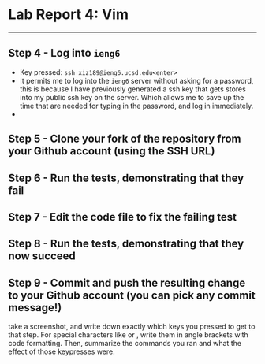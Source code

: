 # **Lab Report 4: Vim**
---
## **Step 4 - Log into `ieng6`**
- Key pressed: `ssh xiz189@ieng6.ucsd.edu<enter>`
- It permits me to log into the `ieng6` server without asking for a password, this is because I have previously generated a ssh key that gets stores into my public ssh key on the server. Which allows me to save up the time that are needed for typing in the password, and log in immediately.
- 

## **Step 5 - Clone your fork of the repository from your Github account (using the SSH URL)**


## **Step 6 - Run the tests, demonstrating that they fail**


## **Step 7 - Edit the code file to fix the failing test**


## **Step 8 - Run the tests, demonstrating that they now succeed**


## **Step 9 - Commit and push the resulting change to your Github account (you can pick any commit message!)**




take a screenshot, and write down exactly which keys you pressed to get to that step. For special characters like <enter> or <tab>, write them in angle brackets with code formatting. Then, summarize the commands you ran and what the effect of those keypresses were.

